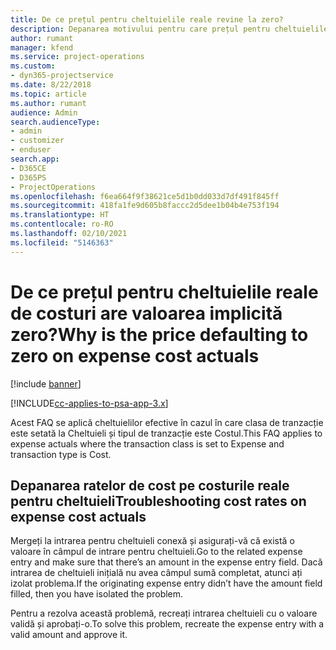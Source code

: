 ```yaml
---
title: De ce prețul pentru cheltuielile reale revine la zero?
description: Depanarea motivului pentru care prețul pentru cheltuielile reale revine la zero.
author: rumant
manager: kfend
ms.service: project-operations
ms.custom:
- dyn365-projectservice
ms.date: 8/22/2018
ms.topic: article
ms.author: rumant
audience: Admin
search.audienceType:
- admin
- customizer
- enduser
search.app:
- D365CE
- D365PS
- ProjectOperations
ms.openlocfilehash: f6ea664f9f38621ce5d1b0dd033d7df491f845ff
ms.sourcegitcommit: 418fa1fe9d605b8faccc2d5dee1b04b4e753f194
ms.translationtype: HT
ms.contentlocale: ro-RO
ms.lasthandoff: 02/10/2021
ms.locfileid: "5146363"
---
```

# <a name="why-is-the-price-defaulting-to-zero-on-expense-cost-actuals"></a><span data-ttu-id="28c56-103">De ce prețul pentru cheltuielile reale de costuri are valoarea implicită zero?</span><span class="sxs-lookup"><span data-stu-id="28c56-103">Why is the price defaulting to zero on expense cost actuals</span></span>

[!include [banner](../includes/psa-now-project-operations.md)]

[!INCLUDE[cc-applies-to-psa-app-3.x](../includes/cc-applies-to-psa-app-3x.md)]

<span data-ttu-id="28c56-104">Acest FAQ se aplică cheltuielilor efective în cazul în care clasa de tranzacție este setată la Cheltuieli și tipul de tranzacție este Costul.</span><span class="sxs-lookup"><span data-stu-id="28c56-104">This FAQ applies to expense actuals where the transaction class is set to Expense and transaction type is Cost.</span></span>

## <a name="troubleshooting-cost-rates-on-expense-cost-actuals"></a><span data-ttu-id="28c56-105">Depanarea ratelor de cost pe costurile reale pentru cheltuieli</span><span class="sxs-lookup"><span data-stu-id="28c56-105">Troubleshooting cost rates on expense cost actuals</span></span>

<span data-ttu-id="28c56-106">Mergeți la intrarea pentru cheltuieli conexă și asigurați-vă că există o valoare în câmpul de intrare pentru cheltuieli.</span><span class="sxs-lookup"><span data-stu-id="28c56-106">Go to the related expense entry and make sure that there’s an amount in the expense entry field.</span></span> <span data-ttu-id="28c56-107">Dacă intrarea de cheltuieli inițială nu avea câmpul sumă completat, atunci ați izolat problema.</span><span class="sxs-lookup"><span data-stu-id="28c56-107">If the originating expense entry didn’t have the amount field filled, then you have isolated the problem.</span></span>
 
<span data-ttu-id="28c56-108">Pentru a rezolva această problemă, recreați intrarea cheltuieli cu o valoare validă și aprobați-o.</span><span class="sxs-lookup"><span data-stu-id="28c56-108">To solve this problem, recreate the expense entry with a valid amount and approve it.</span></span>
